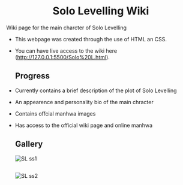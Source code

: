 <h1 align="Center">Solo Levelling Wiki</h1>
Wiki page for the main charcter of Solo Levelling

- This webpage was created through the use of HTML an CSS.
- You can have live access to the wiki here (http://127.0.0.1:5500/Solo%20L.html).

  ## Progress
  
- Currently contains a brief description of the plot of Solo Levelling
- An appearence and personality bio of the main chracter
- Contains offcial manhwa images
- Has access to the official wiki page and online manhwa


  ## Gallery
   ![SL ss1](https://github.com/I2orHefty/Character-Wiki/assets/120586279/36c03fee-4e6c-4a16-bfd9-5ffc8bc5f573)
  ##
   ![SL ss2](https://github.com/I2orHefty/Character-Wiki/assets/120586279/940c82c0-c5e8-4835-94c7-c026783cf395)



